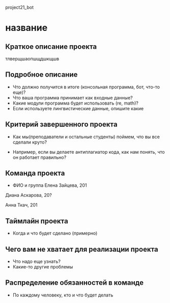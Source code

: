 project21_bot
# название
## Краткое описание проекта
тлверщшаопшщдшкщшв


## Подробное описание
* Что должно получится в итоге (консольная программа, бот, что-то еще)?
* Что ваша программа принимает как входные данные?
* Какие модули программа будет использовать (re, math)?
* Если используете лингвистические данные, опишите какие

## Критерий завершенного проекта
* Как мы(преподаватели и остальные студенты) поймем, что вы все сделали круто?

* Например, если вы делаете антиплагиатор кода, как нам понять, что он работает правильно?

## Команда проекта

* ФИО и группа 
Елена Зайцева, 201 

Диана Аскарова, 20? 

Анна Ткач, 201 

## Таймлайн проекта
* Когда и что будет сделано (примерно)

## Чего вам не хватает для реализации проекта
* Что надо еще узнать?
* Какие-то другие проблемы

## Распределение обязанностей в команде
* По каждому человеку, кто и что будет делать
